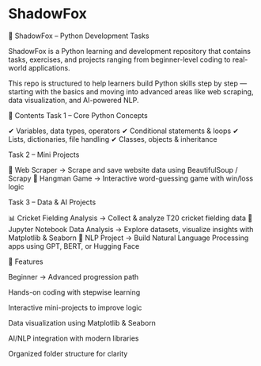 # ShadowFox

🐍 ShadowFox – Python Development Tasks

ShadowFox is a Python learning and development repository that contains tasks, exercises, and projects ranging from beginner-level coding to real-world applications.

This repo is structured to help learners build Python skills step by step — starting with the basics and moving into advanced areas like web scraping, data visualization, and AI-powered NLP.

📌 Contents
Task 1 – Core Python Concepts

✔ Variables, data types, operators
✔ Conditional statements & loops
✔ Lists, dictionaries, file handling
✔ Classes, objects & inheritance

Task 2 – Mini Projects

🔹 Web Scraper → Scrape and save website data using BeautifulSoup / Scrapy
🔹 Hangman Game → Interactive word-guessing game with win/loss logic

Task 3 – Data & AI Projects

📊 Cricket Fielding Analysis → Collect & analyze T20 cricket fielding data
📒 Jupyter Notebook Data Analysis → Explore datasets, visualize insights with Matplotlib & Seaborn
🤖 NLP Project → Build Natural Language Processing apps using GPT, BERT, or Hugging Face

🚀 Features

Beginner → Advanced progression path

Hands-on coding with stepwise learning

Interactive mini-projects to improve logic

Data visualization using Matplotlib & Seaborn

AI/NLP integration with modern libraries

Organized folder structure for clarity
